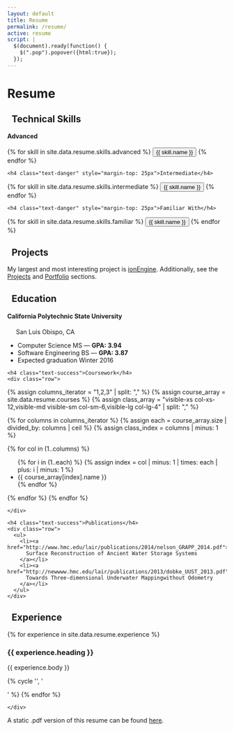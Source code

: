 ```yaml
---
layout: default
title: Resume
permalink: /resume/
active: resume
script: |
  $(document).ready(function() {
    $(".pop").popover({html:true});
  });
---
```


# Resume

<div class="panel panel-danger">
  <div class="panel-heading">
    <h2 class="panel-title"><span class="glyphicon glyphicon-cog" style="margin-right: 10px;"></span>Technical Skills</h2>
  </div>
  <div class="panel-body">
    <h4 class="text-danger" style="margin-top: 0;">Advanced</h4>

{% for skill in site.data.resume.skills.advanced %}
  <button type="button" class="btn btn-default pop" data-container="body" data-toggle="popover" data-placement="top" data-content="{{ skill.description }}">
    {{ skill.name }}
  </button>
{% endfor %}

    <h4 class="text-danger" style="margin-top: 25px">Intermediate</h4>

{% for skill in site.data.resume.skills.intermediate %}
  <button type="button" class="btn btn-default pop" data-container="body" data-toggle="popover" data-placement="top" data-content="{{ skill.description }}">
    {{ skill.name }}
  </button>
{% endfor %}

    <h4 class="text-danger" style="margin-top: 25px">Familiar With</h4>

{% for skill in site.data.resume.skills.familiar %}
  <button type="button" class="btn btn-default pop" data-container="body" data-toggle="popover" data-placement="top" data-content="{{ skill.description }}">
    {{ skill.name }}
  </button>
{% endfor %}

  </div>
</div>


<div class="panel panel-warning">
  <div class="panel-heading">
    <h2 class="panel-title"><span class="glyphicon glyphicon-tasks" style="margin-right: 10px;"></span>Projects</h2>
  </div>
  <div class="panel-body">
    My largest and most interesting project is <a href="http://www.ionengine3d.com">ionEngine</a>. Additionally, see the <a href="projects">Projects</a> and <a href="portfolio">Portfolio</a> sections.
  </div>
</div>

<div class="panel panel-success">
  <div class="panel-heading">
    <h2 class="panel-title"><span class="glyphicon glyphicon-book" style="margin-right: 10px;"></span> Education</h2>
  </div>
  <div class="panel-body">
    <h4 class="no-break text-success">California Polytechnic State University</h4><span style="margin-left: 20px;">San Luis Obispo, CA</span>
    <ul>
      <li>Computer Science MS — <strong>GPA: 3.94</strong></li>
      <li>Software Engineering BS — <strong>GPA: 3.87</strong></li>
      <li>Expected graduation Winter 2016</li>
    </ul>

    <h4 class="text-success">Coursework</h4>
    <div class="row">

{% assign columns_iterator = "1,2,3" | split: "," %}
{% assign course_array = site.data.resume.courses %}
{% assign class_array = "visible-xs col-xs-12,visible-md visible-sm col-sm-6,visible-lg col-lg-4" | split: "," %}

{% for columns in columns_iterator %}
  {% assign each = course_array.size | divided_by: columns | ceil %}
  {% assign class_index = columns | minus: 1 %}

  {% for col in (1..columns) %}
    <div class="{{ class_array[class_index] }}">
      <ul>
        {% for i in (1..each) %}
          {% assign index = col | minus: 1 | times: each | plus: i | minus: 1 %}
          <li>{{ course_array[index].name }}</li>
        {% endfor %}
      </ul>
    </div>
  {% endfor %}
{% endfor %}

    </div>

    <h4 class="text-success">Publications</h4>
    <div class="row">
      <ul>
        <li><a href="http://www.hmc.edu/lair/publications/2014/nelson_GRAPP_2014.pdf">
          Surface Reconstruction of Ancient Water Storage Systems
        </a></li>
        <li><a href="http://newwww.hmc.edu/lair/publications/2013/dobke_UUST_2013.pdf">
          Towards Three-dimensional Underwater Mappingwithout Odometry
        </a></li>
      </ul>
    </div>
  </div>
</div>

<div class="panel panel-primary">
  <div class="panel-heading">
    <h2 class="panel-title"><span class="glyphicon glyphicon-globe" style="margin-right: 10px;"></span> Experience</h2>
  </div>
  <div class="panel-body">
    <div class="row">

{% for experience in site.data.resume.experience %}
  <div class="col-lg-4 col-sm-6">
    <div class="panel panel-info">
      <div class="panel-heading">
        <h3 class="panel-title">{{ experience.heading }}</h3>
      </div>
      <div class="panel-body">
        {{ experience.body }}
      </div>
    </div>
  </div>

  {% cycle '', '<div class="clearfix visible-md visible-sm"></div>' %}
{% endfor %}

    </div>
  </div>
</div>

<div class="row">
<div class="col-sm-12">
  <p>A static .pdf version of this resume can be found <a href="http://iondune.com/resume/IanDunn.pdf">here</a>.</p>
</div>
</div>
